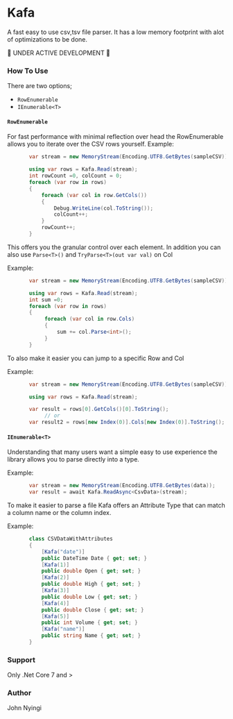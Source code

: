 # Kafa
A fast easy to use csv,tsv file parser. It has a low memory footprint with alot of optimizations to be done.

🚧 UNDER ACTIVE DEVELOPMENT 🚧
### How To Use
There are two options;
- `RowEnumerable`
- `IEnumerable<T>`

#### `RowEnumerable`
For fast performance with minimal reflection over head the RowEnumerable allows you to iterate over the CSV rows yourself.
Example:
```c#
       var stream = new MemoryStream(Encoding.UTF8.GetBytes(sampleCSV));

       using var rows = Kafa.Read(stream);
       int rowCount =0, colCount = 0;
       foreach (var row in rows)
       {
           foreach (var col in row.GetCols())
           {
               Debug.WriteLine(col.ToString());
               colCount++;
           }
           rowCount++;
       }
```

This offers you the granular control over each element. In addition you can also use `Parse<T>()` and `TryParse<T>(out var val)` on Col

Example:
```c#
       var stream = new MemoryStream(Encoding.UTF8.GetBytes(sampleCSV));

       using var rows = Kafa.Read(stream);
       int sum =0;
       foreach (var row in rows)
       {
            foreach (var col in row.Cols)
            {
                sum += col.Parse<int>();
            }
       }
```

To also make it easier you can jump to a specific Row and Col

Example:
```c#
       var stream = new MemoryStream(Encoding.UTF8.GetBytes(sampleCSV));

       using var rows = Kafa.Read(stream);

       var result = rows[0].GetCols()[0].ToString();
            // or
       var result2 = rows[new Index(0)].Cols[new Index(0)].ToString();
```
#### `IEnumerable<T>`
Understanding that many users want a simple easy to use experience the library allows
you to parse directly into a type.

Example:
```c#
       var stream = new MemoryStream(Encoding.UTF8.GetBytes(data));
       var result = await Kafa.ReadAsync<CsvData>(stream);
```
To make it easier to parse a file Kafa offers an Attribute Type that can match a column name or the column index.

Example: 
```c#
       class CSVDataWithAttributes
       {
           [Kafa("date")]
           public DateTime Date { get; set; }
           [Kafa(1)]
           public double Open { get; set; }
           [Kafa(2)]
           public double High { get; set; }
           [Kafa(3)]
           public double Low { get; set; }
           [Kafa(4)]
           public double Close { get; set; }
           [Kafa(5)]
           public int Volume { get; set; }
           [Kafa("name")]
           public string Name { get; set; }
       }
```
### Support
Only .Net Core 7 and >
### Author
John Nyingi
